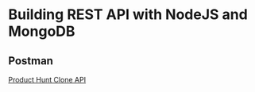 # Building REST API with NodeJS and MongoDB

## Postman

[Product Hunt Clone API](https://documenter.getpostman.com/view/197651/RWTrNGFN)